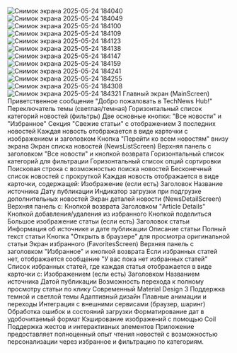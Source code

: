 ![Снимок экрана 2025-05-24 184040](https://github.com/user-attachments/assets/ed8c8199-69a9-4795-8191-3420c797a56a)
![Снимок экрана 2025-05-24 184049](https://github.com/user-attachments/assets/bce4b6e3-cf47-4877-b5f8-603b3b570c14)
![Снимок экрана 2025-05-24 184100](https://github.com/user-attachments/assets/b65abe5e-a204-484a-ab22-b22e04c49c86)
![Снимок экрана 2025-05-24 184109](https://github.com/user-attachments/assets/a8284855-6310-4a9d-a3fa-de4503b4cdfc)
![Снимок экрана 2025-05-24 184123](https://github.com/user-attachments/assets/c5a5d7e4-0dee-45ab-a805-e4ed5852579a)
![Снимок экрана 2025-05-24 184138](https://github.com/user-attachments/assets/d6eda59e-26a1-4848-92d8-6dc3d315f352)
![Снимок экрана 2025-05-24 184147](https://github.com/user-attachments/assets/ec7d9860-29ff-4cc2-a955-407fb1405646)
![Снимок экрана 2025-05-24 184159](https://github.com/user-attachments/assets/3b93263a-0e13-44e9-9189-b161c5ac466b)
![Снимок экрана 2025-05-24 184241](https://github.com/user-attachments/assets/2c51fcc1-7d18-4083-b81d-031c70847258)
![Снимок экрана 2025-05-24 184255](https://github.com/user-attachments/assets/8a960e2a-1d39-4d84-aeeb-acd9bf08152f)
![Снимок экрана 2025-05-24 184308](https://github.com/user-attachments/assets/20e7bc03-52a5-4985-9f43-b33947979497)
![Снимок экрана 2025-05-24 184321](https://github.com/user-attachments/assets/d790651a-ff69-422e-be2d-b9945f4e8945)
Главный экран (MainScreen)
Приветственное сообщение "Добро пожаловать в TechNews Hub!"
Переключатель темы (светлая/темная)
Горизонтальный список категорий новостей (фильтры)
Две основные кнопки: "Все новости" и "Избранное"
Секция "Свежие статьи" с отображением 3 последних новостей
Каждая новость отображается в виде карточки с изображением и заголовком
Кнопка "Перейти ко всем новостям" внизу экрана
Экран списка новостей (NewsListScreen)
Верхняя панель с заголовком "Все новости" и кнопкой возврата
Горизонтальный список категорий для фильтрации
Горизонтальный список опций сортировки
Поисковая строка с возможностью поиска новостей
Бесконечный список новостей с прокруткой
Каждая новость отображается в виде карточки, содержащей:
Изображение (если есть)
Заголовок
Название источника
Дату публикации
Индикатор загрузки при подгрузке дополнительных новостей
Экран деталей новости (NewsDetailScreen)
Верхняя панель с:
Кнопкой возврата
Заголовком "Article Details"
Кнопкой добавления/удаления из избранного
Кнопкой поделиться
Большое изображение статьи (если есть)
Заголовок статьи
Информация об источнике и дате публикации
Описание статьи
Полный текст статьи
Кнопка "Открыть в браузере" для просмотра оригинальной статьи
Экран избранного (FavoritesScreen)
Верхняя панель с заголовком "Избранное" и кнопкой возврата
Если избранных статей нет, отображается сообщение "У вас пока нет избранных статей"
Список избранных статей, где каждая статья отображается в виде карточки с:
Изображением (если есть)
Заголовком
Названием источника
Датой публикации
Возможность перехода к полному просмотру статьи по клику
Современный Material Design 3
Поддержка темной и светлой темы
Адаптивный дизайн
Плавные анимации и переходы
Интеграция с внешними сервисами (браузер, шаринг)
Обработка ошибок и состояний загрузки
Форматирование дат в удобочитаемый формат
Кэширование изображений с помощью Coil
Поддержка жестов и интерактивных элементов
Приложение предоставляет полноценный опыт чтения новостей с возможностью персонализации через избранное и фильтрацию по категориям.
